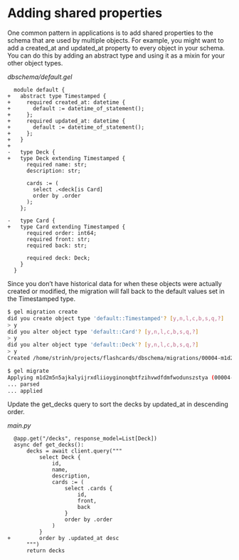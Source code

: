 # Adding shared properties

One common pattern in applications is to add shared properties to the schema that are used by multiple objects. For example, you might want to add a created_at and updated_at property to every object in your schema. You can do this by adding an abstract type and using it as a mixin for your other object types.

*dbschema/default.gel*

```sdl-diff
  module default {
+   abstract type Timestamped {
+     required created_at: datetime {
+       default := datetime_of_statement();
+     };
+     required updated_at: datetime {
+       default := datetime_of_statement();
+     };
+   }
+
-   type Deck {
+   type Deck extending Timestamped {
      required name: str;
      description: str;

      cards := (
        select .<deck[is Card]
        order by .order
      );
    };

-   type Card {
+   type Card extending Timestamped {
      required order: int64;
      required front: str;
      required back: str;

      required deck: Deck;
    }
  }
```

Since you don’t have historical data for when these objects were actually created or modified, the migration will fall back to the default values set in the Timestamped type.

```sh
$ gel migration create
did you create object type 'default::Timestamped'? [y,n,l,c,b,s,q,?]
> y
did you alter object type 'default::Card'? [y,n,l,c,b,s,q,?]
> y
did you alter object type 'default::Deck'? [y,n,l,c,b,s,q,?]
> y
Created /home/strinh/projects/flashcards/dbschema/migrations/00004-m1d2m5n.edgeql, id: m1d2m5n5ajkalyijrxdliioyginonqbtfzihvwdfdmfwodunszstya

$ gel migrate
Applying m1d2m5n5ajkalyijrxdliioyginonqbtfzihvwdfdmfwodunszstya (00004-m1d2m5n.edgeql)
... parsed
... applied
```

Update the get_decks query to sort the decks by updated_at in descending order.

*main.py*

```python-diff
  @app.get("/decks", response_model=List[Deck])
  async def get_decks():
      decks = await client.query("""
          select Deck {
              id,
              name,
              description,
              cards := (
                  select .cards {
                      id,
                      front,
                      back
                  }
                  order by .order
              )
          }
+         order by .updated_at desc
      """)
      return decks
```

